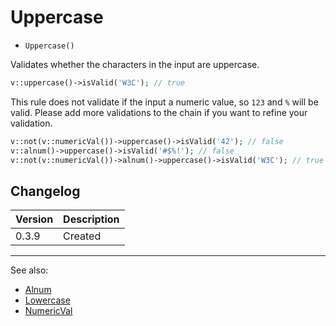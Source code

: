 # Uppercase

- `Uppercase()`

Validates whether the characters in the input are uppercase.

```php
v::uppercase()->isValid('W3C'); // true
```

This rule does not validate if the input a numeric value, so `123` and `%` will
be valid. Please add more validations to the chain if you want to refine your
validation.

```php
v::not(v::numericVal())->uppercase()->isValid('42'); // false
v::alnum()->uppercase()->isValid('#$%!'); // false
v::not(v::numericVal())->alnum()->uppercase()->isValid('W3C'); // true
```

## Changelog

Version | Description
--------|-------------
  0.3.9 | Created

***
See also:

- [Alnum](Alnum.md)
- [Lowercase](Lowercase.md)
- [NumericVal](NumericVal.md)
